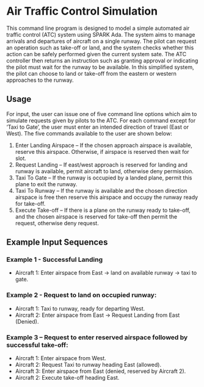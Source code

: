 # Air Traffic Control Simulation

This command line program is designed to model a simple automated air traffic control (ATC) system using SPARK Ada. The system aims to manage arrivals and departures of aircraft on a single runway. The pilot can request an operation such as take-off or land, and the system checks whether this action can be safely performed given the current system sate. The ATC controller then returns an instruction such as granting approval or indicating the pilot must wait for the runway to be available. In this simplified system, the pilot can choose to land or take-off from the eastern or western approaches to the runway.

## Usage

For input, the user can issue one of five command line options which aim to simulate requests given by pilots to the ATC. For each command except for ‘Taxi to Gate’, the user must enter an intended direction of travel (East or West). The five commands available to the user are shown below:
1. Enter Landing Airspace – If the chosen approach airspace is available, reserve this airspace. Otherwise, if airspace is reserved then wait for slot.
2. Request Landing – If east/west approach is reserved for landing and runway is available, permit aircraft to land, otherwise deny permission.
3. Taxi To Gate – If the runway is occupied by a landed plane, permit this plane to exit the runway.
4. Taxi To Runway – If the runway is available and the chosen direction airspace is free then reserve
this airspace and occupy the runway ready for take-off.
5. Execute Take-off – If there is a plane on the runway ready to take-off, and the chosen airspace is
reserved for take-off then permit the request, otherwise deny request.

## Example Input Sequences

### Example 1 - Successful Landing
- Aircraft 1: Enter airspace from East -> land on available runway -> taxi to gate.

### Example 2 - Request to land on occupied runway:
- Aircraft 1: Taxi to runway, ready for departing West.
- Aircraft 2: Enter airspace from East -> Request Landing from East (Denied).

### Example 3 – Request to enter reserved airspace followed by successful take-off:
- Aircraft 1: Enter airspace from West.
- Aircraft 2: Request Taxi to runway heading East (allowed).
- Aircraft 3: Enter airspace from East (denied, reserved by Aircraft 2).
- Aircraft 2: Execute take-off heading East.
